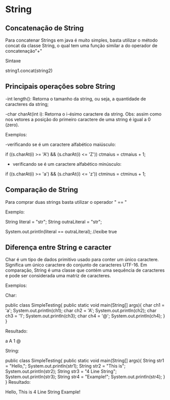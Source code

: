 # String

## Concatenação de String
Para concatenar Strings em java é muito simples, basta utilizar o método concat da classe String, o qual tem uma função similar a do operador de concatenação"+"

Sintaxe 

string1.concat(string2)


## Principais operações sobre String

-int length(): Retorna o tamanho da string, ou seja, a quantidade de caracteres da string;

-char charAt(int i): Retorna o i-ésimo caractere da string. Obs: assim como nos vetores a posição do primeiro caractere de uma string é igual a 0 (zero).


Exemplos:

 -verificando se é um caractere alfabético maiúsculo:
 
 if ((s.charAt(i) >= 'A') && (s.charAt(i) <= 'Z'))
 ctmaius = ctmaius + 1;
 
 - verificando se é um caractere alfabético minúsculo:

  if ((s.charAt(i) >= 'a') && (s.charAt(i) <= 'z'))
  ctminus = ctminus + 1;
  

## Comparação de String

Para comprar duas strings basta utilizar o operador " == "

Exemplo:

String literal = "str";
String outraLiteral = "str";

System.out.println(literal == outraLiteral); //exibe true

## Diferença entre String e caracter

Char é um tipo de dados primitivo usado para conter um único caractere. Significa um único caractere do conjunto de caracteres UTF-16. Em comparação, String é uma classe que contém uma sequência de caracteres e pode ser considerada uma matriz de caracteres.

Exemplos:

Char:

public class SimpleTesting{
	public static void main(String[] args){
		char ch1 = 'a'; 
		System.out.println(ch1);
		char ch2 = 'A';
		System.out.println(ch2);
		char ch3 = '1';
		System.out.println(ch3);
		char ch4 = '@';
		System.out.println(ch4);
	}
}

Resultado:

a
A
1
@

String:

public class SimpleTesting{
	public static void main(String[] args){
		String str1 = "Hello,"; 
		System.out.println(str1);
		String str2 = "This is";
		System.out.println(str2);
		String str3 = "4 Line String";
		System.out.println(str3);
		String str4 = "Example!";
		System.out.println(str4);
	}
}
Resultado:

Hello,
This is
4 Line String
Example!
